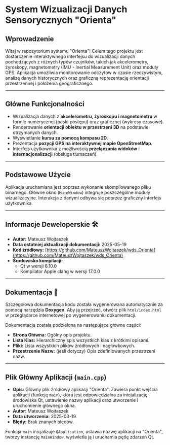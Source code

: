 # System Wizualizacji Danych Sensorycznych "Orienta"

## Wprowadzenie

Witaj w repozytorium systemu "Orienta"! Celem tego projektu jest dostarczenie interaktywnego interfejsu do wizualizacji danych pochodzących z różnych typów czujników, takich jak akcelerometry, żyroskopy, magnetometry (IMU - Inertial Measurement Unit) oraz moduły GPS. Aplikacja umożliwia monitorowanie odczytów w czasie rzeczywistym, analizę danych historycznych oraz graficzną reprezentację orientacji przestrzennej i położenia geograficznego.

---

## Główne Funkcjonalności

* Wizualizacja danych z **akcelerometru, żyroskopu i magnetometru** w formie numerycznej (paski postępu) oraz graficznej (wykresy czasowe).
* Renderowanie **orientacji obiektu w przestrzeni 3D** na podstawie otrzymanych danych.
* Wyświetlanie **kursu za pomocą kompasu 2D**.
* Prezentacja **pozycji GPS na interaktywnej mapie OpenStreetMap**.
* Interfejs użytkownika z możliwością **przełączania widoków** i **internacjonalizacji** (obsługa tłumaczeń).

---

## Podstawowe Użycie 

Aplikacja uruchamiana jest poprzez wykonanie skompilowanego pliku binarnego. Główne okno (`MainWindow`) integruje poszczególne moduły wizualizacyjne. Interakcja z danymi odbywa się poprzez graficzny interfejs użytkownika.

---

## Informacje Deweloperskie 🛠️

* **Autor:** Mateusz Wojtaszek
* **Data ostatniej aktualizacji dokumentacji:** 2025-05-19
* **Kod źródłowy:** [https://github.com/MateuszWojtaszek/wds_Orienta](https://github.com/MateuszWojtaszek/wds_Orienta)
* **Środowisko kompilacji:**
    * Qt w wersji 6.10.0
    * Kompilator Apple clang w wersji 17.0.0

---

## Dokumentacja 📄

Szczegółowa dokumentacja kodu została wygenerowana automatycznie za pomocą narzędzia **Doxygen**. Aby ją przejrzeć, otwórz plik `html/index.html` w przeglądarce internetowej po wygenerowaniu dokumentacji.

Dokumentacja została podzielona na następujące główne części:
* **Strona Główna:** Ogólny opis projektu.
* **Lista Klas:** Hierarchiczny spis wszystkich klas z krótkimi opisami.
* **Pliki:** Lista wszystkich plików źródłowych i nagłówkowych.
* **Przestrzenie Nazw:** (jeśli dotyczy) Opis zdefiniowanych przestrzeni nazw.

---

## Plik Główny Aplikacji (`main.cpp`)

* **Opis:** Główny plik źródłowy aplikacji "Orienta". Zawiera punkt wejścia aplikacji (funkcję `main`), która jest odpowiedzialna za inicjalizację środowiska Qt, ustawienie nazwy aplikacji oraz utworzenie i uruchomienie głównego okna.
* **Autor:** Mateusz Wojtaszek
* **Data utworzenia:** 2025-03-19
* **Błędy:** Brak znanych błędów.

Funkcja `main` inicjalizuje `QApplication`, ustawia nazwę aplikacji na "Orienta", tworzy instancję `MainWindow`, wyświetla ją i uruchamia pętlę zdarzeń Qt.
